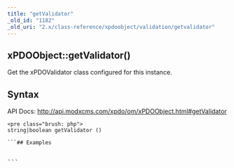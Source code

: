 ```yaml
---
title: "getValidator"
_old_id: "1182"
_old_uri: "2.x/class-reference/xpdoobject/validation/getvalidator"
---
```


## xPDOObject::getValidator()

Get the xPDOValidator class configured for this instance.

## Syntax

API Docs: <http://api.modxcms.com/xpdo/om/xPDOObject.html#getValidator>

```
<pre class="brush: php">
string|boolean getValidator ()

```## Examples

```
<pre class="brush: php">

```